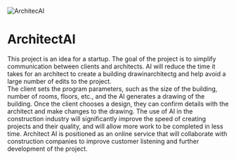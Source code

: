 ![ArchitecAI](https://github.com/DakariLuin/ArchitectAI/assets/144822309/428f03bd-e35e-4bcd-97e3-f8239e026ee4)
# ArchitectAI
This project is an idea for a startup. The goal of the project is to simplify communication between clients and architects. AI will reduce the time it takes for an architect to create a building drawinarchitectg and help avoid a large number of edits to the project.  
The client sets the program parameters, such as the size of the building, number of rooms, floors, etc., and the AI generates a drawing of the building. Once the client chooses a design, they can confirm details with the architect and make changes to the drawing.
The use of AI in the construction industry will significantly improve the speed of creating projects and their quality, and will allow more work to be completed in less time. Architect AI is positioned as an online service that will collaborate with construction companies to improve customer listening and further development of the project.
